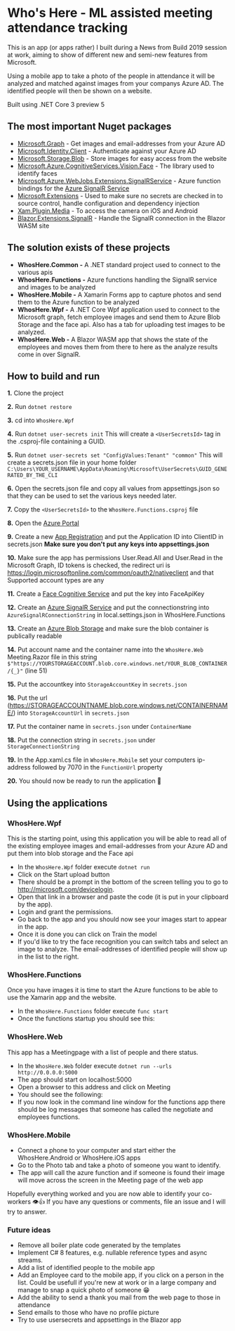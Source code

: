 # Who's Here - ML assisted meeting attendance tracking

This is an app (or apps rather) I built during a News from Build 2019 session at work, aiming to show of different new and semi-new features from Microsoft. 

Using a mobile app to take a photo of the people in attendance it will be analyzed and matched against images from your companys Azure AD. The identified people will then be shown on a website.

Built using .NET Core 3 preview 5

## The most important Nuget packages

* [Microsoft.Graph](https://github.com/microsoftgraph/msgraph-sdk-dotnet) - Get images and email-addresses from your Azure AD
* [Microsoft.Identity.Client](https://github.com/AzureAD/microsoft-authentication-library-for-dotnet/) -  Authenticate against your Azure AD
* [Microsoft.Storage.Blob](https://www.nuget.org/packages/Microsoft.Azure.Storage.Blob/) - Store images for easy access from the website
* [Microsoft.Azure.CognitiveServices.Vision.Face](https://github.com/Azure/azure-sdk-for-net) - The library used to identify faces
* [Microsoft.Azure.WebJobs.Extensions.SignalRService](Microsoft.Azure.WebJobs.Extensions.SignalRService) - Azure function bindings for the [Azure SignalR Service](https://azure.microsoft.com/en-us/services/signalr-service/)
* [Microsoft.Extensions](https://github.com/aspnet/Extensions) - Used to make sure no secrets are checked in to source control, handle configuration and dependency injection
* [Xam.Plugin.Media](https://github.com/jamesmontemagno/MediaPlugin) - To access the camera on iOS and Android
* [Blazor.Extensions.SignalR](Blazor.Extensions.SignalR) - Handle the SignalR connection in the Blazor WASM site

## The solution exists of these projects

* **WhosHere.Common -**
 A .NET standard project used to connect to the various apis
* **WhosHere.Functions -**
Azure functions handling the SignalR service and images to be analyzed
* **WhosHere.Mobile -**
A Xamarin Forms app to capture photos and send them to the Azure function to be analyzed
* **WhosHere.Wpf -**
A .NET Core Wpf application used to connect to the Microsoft graph, fetch employee images and send them to Azure Blob Storage and the face api. Also has a tab for uploading test images to be analyzed.
* **<span>WhosHere</span>.Web -**
A Blazor WASM app that shows the state of the employees and moves them from there to here as the analyze results come in over SignalR.

## How to build and run

**1.** Clone the project

**2.** Run `dotnet restore`

**3.** cd into `WhosHere.Wpf`

**4.** Run `dotnet user-secrets init` This will create a `<UserSecretsId>` tag in the .csproj-file containing a GUID.

**5.** Run `dotnet user-secrets set "ConfigValues:Tenant" "common"` This will create a secrets.json file in your home folder `C:\Users\YOUR_USERNAME\AppData\Roaming\Microsoft\UserSecrets\GUID_GENERATED_BY_THE_CLI`

**6.** Open the secrets.json file and copy all values from appsettings.json so that they can be used to set the various keys needed later.

**7.** Copy the `<UserSecretsId>` to the `WhosHere.Functions.csproj` file

**8.** Open the [Azure Portal](https://portal.azure.com)

**9.** Create a new [App Registration](https://docs.microsoft.com/en-us/azure/active-directory/develop/howto-create-service-principal-portal) and put the Application ID into ClientID in secrets.json **Make sure you don't put any keys into appsettings.json**

**10.** Make sure the app has permissions User.Read.All and User.Read in the Microsoft Graph, ID tokens is checked, the redirect uri is https://login.microsoftonline.com/common/oauth2/nativeclient and that Supported account types are any

**11.** Create a [Face Cognitive Service](https://azure.microsoft.com/en-us/try/cognitive-services/) and put the key into FaceApiKey

**12.** Create an [Azure SignalR Service](https://azure.microsoft.com/en-us/services/signalr-service/) and put the connectionstring into `AzureSignalRConnectionString` in local.settings.json in WhosHere.Functions

**13.** Create an [Azure Blob Storage](https://docs.microsoft.com/en-us/azure/storage/blobs/storage-quickstart-blobs-portal) and make sure the blob container is publically readable

**14.** Put account name and the container name into the `WhosHere.Web` Meeting.Razor file in this string `$"https://YOURSTORAGEACCOUNT.blob.core.windows.net/YOUR_BLOB_CONTAINER/{_}"` (line 51)

**15.** Put the accountkey into `StorageAccountKey` in `secrets.json`

**16.** Put the url (https://STORAGEACCOUNTNAME.blob.core.windows.net/CONTAINERNAME/) into `StorageAccountUrl` in `secrets.json`

**17.** Put the container name in `secrets.json` under `ContainerName`

**18.** Put the connection string in `secrets.json` under `StorageConnectionString`

**19.** In the App.xaml.cs file in `WhosHere.Mobile` set your computers ip-address followed by 7070 in the `FunctionUrl` property

**20.** You should now be ready to run the application 🤞


## Using the applications

### WhosHere.Wpf

This is the starting point, using this application you will be able to read all of the existing employee images and email-addresses from your Azure AD and put them into blob storage and the Face api

* In the `WhosHere.Wpf` folder execute `dotnet run`
* Click on the Start upload button
* There should be a prompt in the bottom of the screen telling you to go to http://microsoft.com/devicelogin.
* Open that link in a browser and paste the code (it is put in your clipboard by the app).
* Login and grant the permissions.
* Go back to the app and you should now see your images start to appear in the app.
* Once it is done you can click on Train the model
* If you'd like to try the face recognition you can switch tabs and select an image to analyze. The email-addresses of identified people will show up in the list to the right.

### WhosHere.Functions

Once you have images it is time to start the Azure functions to be able to use the Xamarin app and the website.

* In the `WhosHere.Functions` folder execute `func start`
* Once the functions startup you should see this: 

### <span>WhosHere</span>.Web

This app has a Meetingpage with a list of people and there status.

* In the `WhosHere.Web` folder execute `dotnet run --urls http://0.0.0.0:5000`
* The app should start on localhost:5000
* Open a browser to this address and click on Meeting
* You should see the following:
* If you now look in the command line window for the functions app there should be log messages that someone has called the negotiate and employees functions.

### WhosHere.Mobile

* Connect a phone to your computer and start either the WhosHere.Android or WhosHere.iOS apps
* Go to the Photo tab and take a photo of someone you want to identify.
* The app will call the azure function and if someone is found their image will move across the screen in the Meeting page of the web app

Hopefully everything worked and you are now able to identify your co-workers 👁👍
If you have any questions or comments, file an issue and I will try to answer.

### Future ideas

* Remove all boiler plate code generated by the templates
* Implement C# 8 features, e.g. nullable reference types and async streams.
* Add a list of identified people to the mobile app
* Add an Employee card to the mobile app, if you click on a person in the list. Could be usefull if you're new at work or in a large company and manage to snap a quick photo of someone 😁
* Add the ability to send a thank you mail from the web page to those in attendance
* Send emails to those who have no profile picture
* Try to use usersecrets and appsettings in the Blazor app
